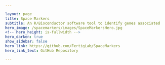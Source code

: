 ```yaml
---

layout: page
title: Space Markers
subtitle: An R/Bioconductor software tool to identify genes associated with latent space interactions in spatial transcriptomics.
hero_image: /spacemarkers/images/SpaceMarkersHero.jpg
<!-- hero_height: is-fullwidth -->
hero_darken: true
show_sidebar: false
hero_link: https://github.com/FertigLab/SpaceMarkers
hero_link_text: GitHub Repository

---
```

